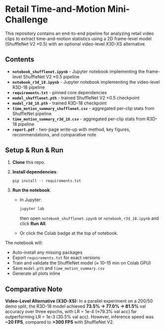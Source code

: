 # Retail Time-and-Motion Mini-Challenge

This repository contains an end-to-end pipeline for analyzing retail video clips to extract time-and-motion statistics using a 2D frame-level model (ShuffleNet V2 ×0.5) with an optional video-level X3D-XS alternative.

## Contents

* **`notebook_shufflenet.ipynb`** - Jupyter notebook implementing the frame-level ShuffleNet V2 ×0.5 pipeline
* **`notebook_r3d_18.ipynb`** - Jupyter notebook implementing the video-level R3D-18 pipeline
* **`requirements.txt`** - pinned core dependencies
* **`model_shufflenet.pth`** - trained ShuffleNet V2 ×0.5 checkpoint
* **`model_r3d_18.pth`** - trained R3D-18 checkpoint
* **`time_motion_summary_shufflenet.csv`** - aggregated per-clip stats from ShuffleNet pipeline
* **`time_motion_summary_r3d_18.csv`** - aggregated per-clip stats from R3D-18 pipeline
* **`report.pdf`** - two-page write-up with method, key figures, recommendations, and comparative note

## Setup & Run & Run

1. **Clone** this repo.
2. **Install dependencies**:

   ```bash
   pip install -r requirements.txt
   ```
3. **Run the notebook**:

   * In Jupyter:

     ```bash
     jupyter lab
     ```

     then open `notebook_shufflenet.ipynb` or `notebook_r3d_18.ipynb` and click **Run All**.
   * Or click the Colab badge at the top of notebook.

The notebook will:

* Auto-install any missing packages
* Export `requirements.txt` for exact versions
* Train and validate the ShuffleNet model (≈ 10–15 min on Colab GPU)
* Save `model.pth` and `time_motion_summary.csv`
* Generate all plots inline

## Comparative Note

**Video-Level Alternative (X3D-XS):**
In a parallel experiment on a 200/50 demo split, the R3D-18 model achieved **73.5% → 77.0% → 81.5%** val accuracy over three epochs, with LR = 1e-4 (≈79.3% val acc) far outperforming LR = 1e-3 (30.5% val acc). However, inference speed was **\~20 FPS**, compared to **>300 FPS** with ShuffleNet V2.
